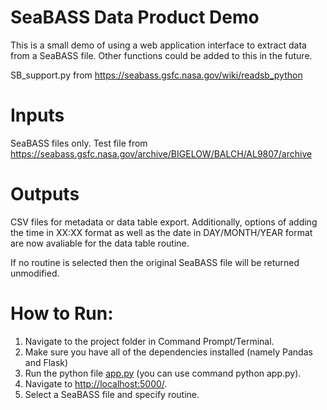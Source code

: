 # SeaBASS Data Product Demo
This is a small demo of using a web application interface to extract data from a SeaBASS file. Other functions could be added to this in the future. 

SB_support.py from https://seabass.gsfc.nasa.gov/wiki/readsb_python

# Inputs
SeaBASS files only. 
Test file from https://seabass.gsfc.nasa.gov/archive/BIGELOW/BALCH/AL9807/archive

# Outputs 
CSV files for metadata or data table export. Additionally, options of adding the time in XX:XX format as well as the date in DAY/MONTH/YEAR format are now avaliable for the data table routine.

If no routine is selected then the original SeaBASS file will be returned unmodified. 

# How to Run: 
1. Navigate to the project folder in Command Prompt/Terminal.
2. Make sure you have all of the dependencies installed (namely Pandas and Flask)
3. Run the python file [app.py](http://app.py) (you can use command python app.py).
4. Navigate to [http://localhost:5000/](http://localhost:5000/).
5. Select a SeaBASS file and specify routine. 

